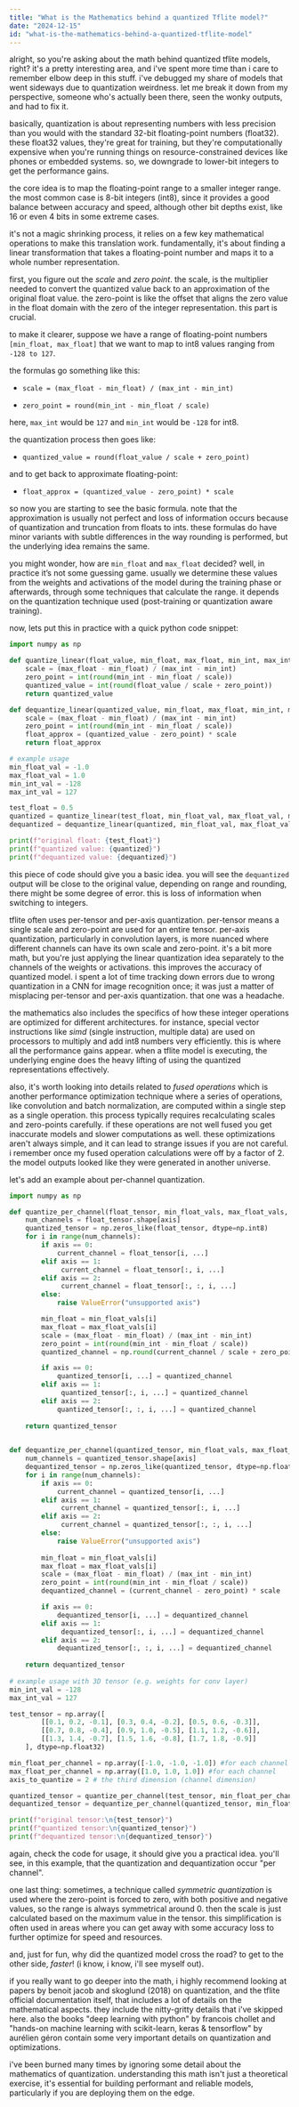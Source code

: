 ```yaml
---
title: "What is the Mathematics behind a quantized Tflite model?"
date: "2024-12-15"
id: "what-is-the-mathematics-behind-a-quantized-tflite-model"
---
```


alright, so you're asking about the math behind quantized tflite models, right? it's a pretty interesting area, and i've spent more time than i care to remember elbow deep in this stuff. i've debugged my share of models that went sideways due to quantization weirdness. let me break it down from my perspective, someone who's actually been there, seen the wonky outputs, and had to fix it.

basically, quantization is about representing numbers with less precision than you would with the standard 32-bit floating-point numbers (float32). these float32 values, they're great for training, but they're computationally expensive when you're running things on resource-constrained devices like phones or embedded systems. so, we downgrade to lower-bit integers to get the performance gains.

the core idea is to map the floating-point range to a smaller integer range. the most common case is 8-bit integers (int8), since it provides a good balance between accuracy and speed, although other bit depths exist, like 16 or even 4 bits in some extreme cases.

it's not a magic shrinking process, it relies on a few key mathematical operations to make this translation work. fundamentally, it's about finding a linear transformation that takes a floating-point number and maps it to a whole number representation.

first, you figure out the *scale* and *zero point*. the scale, is the multiplier needed to convert the quantized value back to an approximation of the original float value. the zero-point is like the offset that aligns the zero value in the float domain with the zero of the integer representation. this part is crucial.

to make it clearer, suppose we have a range of floating-point numbers `[min_float, max_float]` that we want to map to int8 values ranging from `-128 to 127`.

the formulas go something like this:

*   `scale = (max_float - min_float) / (max_int - min_int)`

*   `zero_point = round(min_int - min_float / scale)`

here, `max_int` would be `127` and `min_int` would be `-128` for int8.

the quantization process then goes like:

*   `quantized_value = round(float_value / scale + zero_point)`

and to get back to approximate floating-point:

*   `float_approx = (quantized_value - zero_point) * scale`

so now you are starting to see the basic formula. note that the approximation is usually not perfect and loss of information occurs because of quantization and truncation from floats to ints. these formulas do have minor variants with subtle differences in the way rounding is performed, but the underlying idea remains the same.

you might wonder, how are `min_float` and `max_float` decided? well, in practice it’s not some guessing game. usually we determine these values from the weights and activations of the model during the training phase or afterwards, through some techniques that calculate the range. it depends on the quantization technique used (post-training or quantization aware training).

now, lets put this in practice with a quick python code snippet:

```python
import numpy as np

def quantize_linear(float_value, min_float, max_float, min_int, max_int):
    scale = (max_float - min_float) / (max_int - min_int)
    zero_point = int(round(min_int - min_float / scale))
    quantized_value = int(round(float_value / scale + zero_point))
    return quantized_value

def dequantize_linear(quantized_value, min_float, max_float, min_int, max_int):
    scale = (max_float - min_float) / (max_int - min_int)
    zero_point = int(round(min_int - min_float / scale))
    float_approx = (quantized_value - zero_point) * scale
    return float_approx

# example usage
min_float_val = -1.0
max_float_val = 1.0
min_int_val = -128
max_int_val = 127

test_float = 0.5
quantized = quantize_linear(test_float, min_float_val, max_float_val, min_int_val, max_int_val)
dequantized = dequantize_linear(quantized, min_float_val, max_float_val, min_int_val, max_int_val)

print(f"original float: {test_float}")
print(f"quantized value: {quantized}")
print(f"dequantized value: {dequantized}")
```

this piece of code should give you a basic idea. you will see the `dequantized` output will be close to the original value, depending on range and rounding, there might be some degree of error. this is loss of information when switching to integers.

tflite often uses per-tensor and per-axis quantization. per-tensor means a single scale and zero-point are used for an entire tensor. per-axis quantization, particularly in convolution layers, is more nuanced where different channels can have its own scale and zero-point. it's a bit more math, but you're just applying the linear quantization idea separately to the channels of the weights or activations. this improves the accuracy of quantized model. i spent a lot of time tracking down errors due to wrong quantization in a CNN for image recognition once; it was just a matter of misplacing per-tensor and per-axis quantization. that one was a headache.

the mathematics also includes the specifics of how these integer operations are optimized for different architectures. for instance, special vector instructions like *simd* (single instruction, multiple data) are used on processors to multiply and add int8 numbers very efficiently. this is where all the performance gains appear. when a tflite model is executing, the underlying engine does the heavy lifting of using the quantized representations effectively.

also, it's worth looking into details related to *fused operations* which is another performance optimization technique where a series of operations, like convolution and batch normalization, are computed within a single step as a single operation. this process typically requires recalculating scales and zero-points carefully. if these operations are not well fused you get inaccurate models and slower computations as well. these optimizations aren't always simple, and it can lead to strange issues if you are not careful. i remember once my fused operation calculations were off by a factor of 2. the model outputs looked like they were generated in another universe.

let's add an example about per-channel quantization.

```python
import numpy as np

def quantize_per_channel(float_tensor, min_float_vals, max_float_vals, min_int, max_int, axis):
    num_channels = float_tensor.shape[axis]
    quantized_tensor = np.zeros_like(float_tensor, dtype=np.int8)
    for i in range(num_channels):
        if axis == 0:
            current_channel = float_tensor[i, ...]
        elif axis == 1:
             current_channel = float_tensor[:, i, ...]
        elif axis == 2:
             current_channel = float_tensor[:, :, i, ...]
        else:
            raise ValueError("unsupported axis")

        min_float = min_float_vals[i]
        max_float = max_float_vals[i]
        scale = (max_float - min_float) / (max_int - min_int)
        zero_point = int(round(min_int - min_float / scale))
        quantized_channel = np.round(current_channel / scale + zero_point).astype(np.int8)

        if axis == 0:
            quantized_tensor[i, ...] = quantized_channel
        elif axis == 1:
             quantized_tensor[:, i, ...] = quantized_channel
        elif axis == 2:
            quantized_tensor[:, :, i, ...] = quantized_channel
        
    return quantized_tensor
    

def dequantize_per_channel(quantized_tensor, min_float_vals, max_float_vals, min_int, max_int, axis):
    num_channels = quantized_tensor.shape[axis]
    dequantized_tensor = np.zeros_like(quantized_tensor, dtype=np.float32)
    for i in range(num_channels):
        if axis == 0:
            current_channel = quantized_tensor[i, ...]
        elif axis == 1:
             current_channel = quantized_tensor[:, i, ...]
        elif axis == 2:
             current_channel = quantized_tensor[:, :, i, ...]
        else:
            raise ValueError("unsupported axis")
        
        min_float = min_float_vals[i]
        max_float = max_float_vals[i]
        scale = (max_float - min_float) / (max_int - min_int)
        zero_point = int(round(min_int - min_float / scale))
        dequantized_channel = (current_channel - zero_point) * scale

        if axis == 0:
            dequantized_tensor[i, ...] = dequantized_channel
        elif axis == 1:
             dequantized_tensor[:, i, ...] = dequantized_channel
        elif axis == 2:
            dequantized_tensor[:, :, i, ...] = dequantized_channel
        
    return dequantized_tensor
    
# example usage with 3D tensor (e.g. weights for conv layer)
min_int_val = -128
max_int_val = 127

test_tensor = np.array([
        [[0.1, 0.2, -0.1], [0.3, 0.4, -0.2], [0.5, 0.6, -0.3]],
        [[0.7, 0.8, -0.4], [0.9, 1.0, -0.5], [1.1, 1.2, -0.6]],
        [[1.3, 1.4, -0.7], [1.5, 1.6, -0.8], [1.7, 1.8, -0.9]]
    ], dtype=np.float32)

min_float_per_channel = np.array([-1.0, -1.0, -1.0]) #for each channel
max_float_per_channel = np.array([1.0, 1.0, 1.0]) #for each channel
axis_to_quantize = 2 # the third dimension (channel dimension)

quantized_tensor = quantize_per_channel(test_tensor, min_float_per_channel, max_float_per_channel, min_int_val, max_int_val, axis_to_quantize)
dequantized_tensor = dequantize_per_channel(quantized_tensor, min_float_per_channel, max_float_per_channel, min_int_val, max_int_val, axis_to_quantize)

print(f"original tensor:\n{test_tensor}")
print(f"quantized tensor:\n{quantized_tensor}")
print(f"dequantized tensor:\n{dequantized_tensor}")
```

again, check the code for usage, it should give you a practical idea. you'll see, in this example, that the quantization and dequantization occur "per channel".

one last thing: sometimes, a technique called *symmetric quantization* is used where the zero-point is forced to zero, with both positive and negative values, so the range is always symmetrical around 0. then the scale is just calculated based on the maximum value in the tensor. this simplification is often used in areas where you can get away with some accuracy loss to further optimize for speed and resources.

and, just for fun, why did the quantized model cross the road? to get to the other side, *faster*! (i know, i know, i'll see myself out).

if you really want to go deeper into the math, i highly recommend looking at papers by benoit jacob and skoglund (2018) on quantization, and the tflite official documentation itself, that includes a lot of details on the mathematical aspects. they include the nitty-gritty details that i've skipped here. also the books "deep learning with python" by francois chollet and "hands-on machine learning with scikit-learn, keras & tensorflow" by aurélien géron contain some very important details on quantization and optimizations.

i've been burned many times by ignoring some detail about the mathematics of quantization. understanding this math isn't just a theoretical exercise, it's essential for building performant and reliable models, particularly if you are deploying them on the edge.
